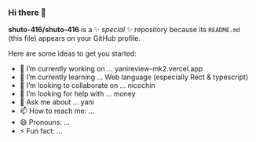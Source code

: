 ### Hi there 👋


**shuto-416/shuto-416** is a ✨ _special_ ✨ repository because its `README.md` (this file) appears on your GitHub profile.

Here are some ideas to get you started:

- 🔭 I’m currently working on ... yanireview-mk2.vercel.app
- 🌱 I’m currently learning ... Web language (especially Rect & typescript)
- 👯 I’m looking to collaborate on ... nicochin
- 🤔 I’m looking for help with ... money
- 💬 Ask me about ... yani
- 📫 How to reach me: ...
- 😄 Pronouns: ... 
- ⚡ Fun fact: ...
